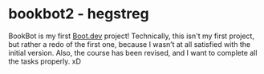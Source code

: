 # bookbot2 - hegstreg

BookBot is my first [Boot.dev](https://www.boot.dev) project!
Technically, this isn't my first project, but rather a redo of the first one, because I wasn’t at all satisfied with the initial version. Also, the course has been revised, and I want to complete all the tasks properly. xD